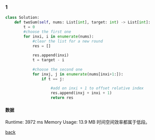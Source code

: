 ### 1
```python
class Solution:
    def twoSum(self, nums: List[int], target: int) -> List[int]:
        t = 0
        #choose the first one
        for inxi, i in enumerate(nums):
            #clear the list for a new round
            res = []
            
            res.append(inxi)
            t = target - i
            
            #choose the second one 
            for inxj, j in enumerate(nums[inxi+1:]):
                if t == j:
                    
                    #add on inxi + 1 to offset relative index
                    res.append(inxj + inxi + 1)
                    return res
```
#### 数据
Runtime: 3972 ms
Memory Usage: 13.9 MB
时间空间效率都属于低段。

[back](https://github.com/Xingkai98/Leetcode-Notes/blob/master/notes-src/1.md)
